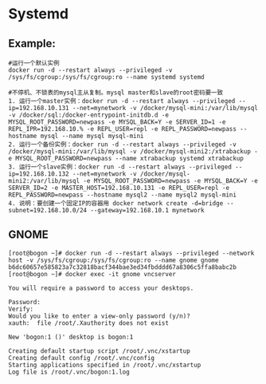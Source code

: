 Systemd
===

## Example:

    #运行一个默认实例
    docker run -d --restart always --privileged -v /sys/fs/cgroup:/sys/fs/cgroup:ro --name systemd systemd

    #不停机、不锁表的mysql主从复制。mysql master和slave的root密码要一致
    1. 运行一个master实例：docker run -d --restart always --privileged --ip=192.168.10.131 --net=mynetwork -v /docker/mysql-mini:/var/lib/mysql -v /docker/sql:/docker-entrypoint-initdb.d -e MYSQL_ROOT_PASSWORD=newpass -e MYSQL_BACK=Y -e SERVER_ID=1 -e REPL_IPR=192.168.10.% -e REPL_USER=repl -e REPL_PASSWORD=newpass --hostname mysql --name mysql mysql-mini
    2. 运行一个备份实例：docker run -d --restart always --privileged -v /docker/mysql-mini:/var/lib/mysql -v /docker/mysql-mini2:/xtrabackup -e MYSQL_ROOT_PASSWORD=newpass --name xtrabackup systemd xtrabackup
    3. 运行一个slave实例：docker run -d --restart always --privileged --ip=192.168.10.132 --net=mynetwork -v /docker/mysql-mini2:/var/lib/mysql -e MYSQL_ROOT_PASSWORD=newpass -e MYSQL_BACK=Y -e SERVER_ID=2 -e MASTER_HOST=192.168.10.131 -e REPL_USER=repl -e REPL_PASSWORD=newpass --hostname mysql2 --name mysql2 mysql-mini
    4. 说明：要创建一个固定IP的容器用 docker network create -d=bridge --subnet=192.168.10.0/24 --gateway=192.168.10.1 mynetwork


## GNOME

    [root@bogon ~]# docker run -d --restart always --privileged --network host -v /sys/fs/cgroup:/sys/fs/cgroup:ro --name gnome gnome
    b6dc60657e585823a7c32818bacf344bae3ed34fbdddd67a8306c5ffa8babc2b
    [root@bogon ~]# docker exec -it gnome vncserver
    
    You will require a password to access your desktops.
    
    Password:
    Verify:
    Would you like to enter a view-only password (y/n)? 
    xauth:  file /root/.Xauthority does not exist
    
    New 'bogon:1 ()' desktop is bogon:1
    
    Creating default startup script /root/.vnc/xstartup
    Creating default config /root/.vnc/config
    Starting applications specified in /root/.vnc/xstartup
    Log file is /root/.vnc/bogon:1.log


